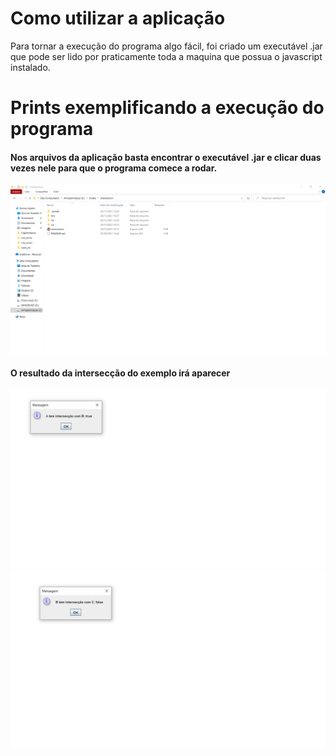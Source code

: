# Como utilizar a aplicação

Para tornar a execução do programa algo fácil, foi criado um executável .jar que pode ser lido por praticamente toda a maquina que possua o javascript instalado.

# Prints exemplificando a execução do programa

<h4 align="left">
  Nos arquivos da aplicação basta encontrar o executável .jar e clicar duas vezes nele para que o programa comece a rodar.
</h4>

<img src="../github/assets/intersection/arquivos.png" />


<h4 align="left">
   O resultado da intersecção do exemplo irá aparecer
</h4>

<img src="../github/assets/intersection/exemplo1.png" />
<img src="../github/assets/intersection/exemplo2.png" />
